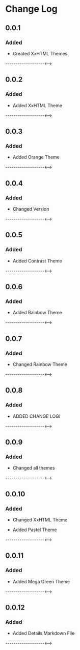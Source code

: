 # Change Log

## 0.0.1
### Added
- Created XxHTML Themes

<!-->-------------------<-->

## 0.0.2
### Added
- Added XxHTML Theme

<!-->-------------------<-->

## 0.0.3
### Added

- Added Orange Theme

<!-->-------------------<-->

## 0.0.4
### Added

- Changed Version

<!-->-------------------<-->

## 0.0.5
### Added

- Added Contrast Theme

<!-->-------------------<-->

## 0.0.6
### Added

- Added Rainbow Theme

<!-->-------------------<-->

## 0.0.7
### Added

- Changed Rainbow Theme

<!-->-------------------<-->

## 0.0.8
### Added

- ADDED CHANGE LOG!

<!-->-------------------<-->

## 0.0.9
### Added

- Changed all themes

<!-->-------------------<-->

## 0.0.10
### Added

- Changed XxHTML Theme

- Added Pastel Theme

<!-->-------------------<-->

## 0.0.11
### Added

- Added Mega Green Theme

<!-->-------------------<-->

## 0.0.12
### Added

- Added Details Markdown File

<!-->-------------------<-->





